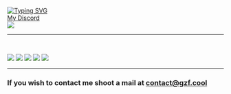 <!-- # Hi there, I'm [gzf!](https://portfolio.gzf.cool) 👋  -->

[![Typing SVG](https://readme-typing-svg.herokuapp.com/?duration=4000&lines=Hello+there%2C+I%27m+gzf)](https://portfolio.gzf.cool)
<br>
[My Discord](https://discord.com/users/https://discord.com/users/935053416877666304)
<br>
![](https://dcbadge.vercel.app/api/shield/935053416877666304)
<br>
<hr>
<br>

![](http://github-profile-summary-cards.vercel.app/api/cards/profile-details?username=Argzf&theme=discord_old_blurple)
![](http://github-profile-summary-cards.vercel.app/api/cards/repos-per-language?username=Argzf&theme=discord_old_blurple)
![](http://github-profile-summary-cards.vercel.app/api/cards/most-commit-language?username=Argzf&theme=discord_old_blurple)
![](http://github-profile-summary-cards.vercel.app/api/cards/stats?username=Argzf&theme=discord_old_blurple)
![](http://github-profile-summary-cards.vercel.app/api/cards/productive-time?username=Argzf&theme=discord_old_blurple&utcOffset=3)

<hr>

### If you wish to contact me shoot a mail at [contact@gzf.cool](mailto:contact@gzf.cool)
<!--
This is a ✨ _special_ ✨ repository because its `README.md` (this file) appears on your GitHub profile.

Here are some ideas to get you started:

- 🔭 I’m currently working on life
- 🌱 I’m currently learning how to breathe
- 👯 I’m looking to collaborate on nothing
- 🤔 I’m looking for help with touching grass
- 💬 Ask me about Nothing
- 📫 How to reach me: Discord/email
- 😄 Pronouns: He/Him
- ⚡ Fun fact: I don't have one 😂
-->
